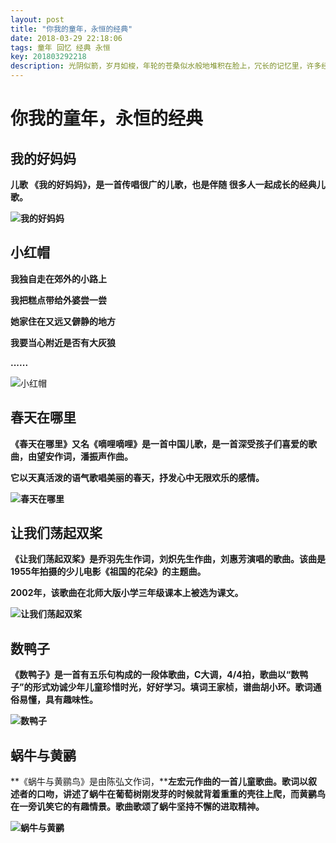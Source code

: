 ```yaml
---
layout: post
title: "你我的童年，永恒的经典"
date: 2018-03-29 22:18:06
tags: 童年 回忆 经典 永恒
key: 201803292218
description: 光阴似箭，岁月如梭，年轮的苍桑似水般地堆积在脸上，冗长的记忆里，许多经年往事，仿佛如烟似云瞬间便从眼前散去。 
---
```

# 你我的童年，永恒的经典 
## 我的好妈妈 

**儿歌 《我的好妈妈》，是一首传唱很广的儿歌，也是伴随 很多人一起成长的经典儿歌。**

**![我的好妈妈](http://upload-images.jianshu.io/upload_images/4938916-2e3b7890a9cb8c1c?imageMogr2/auto-orient/strip%7CimageView2/2/w/1240)** 


## 小红帽

**我独自走在郊外的小路上**

**我把糕点带给外婆尝一尝**

**她家住在又远又僻静的地方**

**我要当心附近是否有大灰狼**

**......**

![小红帽](http://upload-images.jianshu.io/upload_images/4938916-28027f7ecc6a3242?imageMogr2/auto-orient/strip%7CimageView2/2/w/1240)


 ## 春天在哪里

**《春天在哪里》又名《嘀哩嘀哩》是一首中国儿歌，是一首深受孩子们喜爱的歌曲，由望安作词，潘振声作曲。**

**它以天真活泼的语气歌唱美丽的春天，抒发心中无限欢乐的感情。**

**![春天在哪里](http://upload-images.jianshu.io/upload_images/4938916-008e4937ca0ffb06?imageMogr2/auto-orient/strip%7CimageView2/2/w/1240)** 

 ## 让我们荡起双桨

**《让我们荡起双桨》是乔羽先生作词，刘炽先生作曲，刘惠芳演唱的歌曲。该曲是1955年拍摄的少儿电影《祖国的花朵》的主题曲。** 

**2002年，该歌曲在北师大版小学三年级课本上被选为课文。**

**![让我们荡起双桨](http://upload-images.jianshu.io/upload_images/4938916-589777e46b8cbd19?imageMogr2/auto-orient/strip%7CimageView2/2/w/1240)** 

 ## 数鸭子

**《数鸭子》是一首有五乐句构成的一段体歌曲，C大调，4/4拍，歌曲以“数鸭子”的形式劝诚少年儿童珍惜时光，好好学习。填词王家桢，谱曲胡小环。歌词通俗易懂，具有趣味性。**

**![数鸭子](http://upload-images.jianshu.io/upload_images/4938916-f3c67b5509151955?imageMogr2/auto-orient/strip%7CimageView2/2/w/1240)** 

 ## 蜗牛与黄鹂

**《蜗牛与黄鹂鸟》是由陈弘文作词，****左宏元作曲的一首儿童歌曲。歌词以叙述者的口吻，讲述了蜗牛在葡萄树刚发芽的时候就背着重重的壳往上爬，而黄鹂鸟在一旁讥笑它的有趣情景。歌曲歌颂了蜗牛坚持不懈的进取精神。**

**![蜗牛与黄鹂](http://upload-images.jianshu.io/upload_images/4938916-4c91c66df07d6930?imageMogr2/auto-orient/strip%7CimageView2/2/w/1240)** 
